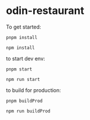 # odin-restaurant

To get started:
```
pnpm install

npm install

```

to start dev env:
```
pnpm start

npm run start

```

to build for production:

```
pnpm buildProd

npm run buildProd

```
